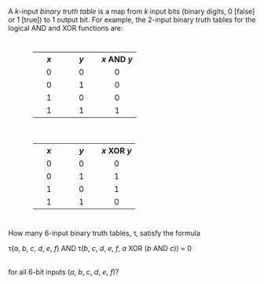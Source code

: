 <p>A <var>k</var>-input <i>binary truth table</i> is a map from <var>k</var> input bits
(binary digits, 0 [false] or 1 [true]) to 1 output bit. For example, the 2-input binary truth tables for the logical AND and XOR functions are:</p>
<div style="float:left;margin:10px 50px;text-align:center;">
<table class="grid"><tr><th style="width:50px;"><var>x</var></th>
<th style="width:50px;"><var>y</var></th>
<th><var>x</var> AND <var>y</var></th></tr>
<tr><td align="center">0</td><td align="center">0</td><td align="center">0</td></tr><tr><td align="center">0</td><td align="center">1</td><td align="center">0</td></tr><tr><td align="center">1</td><td align="center">0</td><td align="center">0</td></tr><tr><td align="center">1</td><td align="center">1</td><td align="center">1</td></tr></table>
</div>
<div style="float:left;margin:10px 50px;text-align:center;">
<table class="grid"><tr><th style="width:50px;"><var>x</var></th>
<th style="width:50px;"><var>y</var></th>
<th><var>x</var> XOR <var>y</var></th></tr>
<tr><td align="center">0</td><td align="center">0</td><td align="center">0</td></tr><tr><td align="center">0</td><td align="center">1</td><td align="center">1</td></tr><tr><td align="center">1</td><td align="center">0</td><td align="center">1</td></tr><tr><td align="center">1</td><td align="center">1</td><td align="center">0</td></tr></table>
</div>
<br clear="all" />
<p>How many 6-input binary truth tables, τ, satisfy the formula</p>
<div class="center">
τ(<var>a</var>, <var>b</var>, <var>c</var>, <var>d</var>, <var>e</var>, <var>f</var>) AND τ(<var>b</var>, <var>c</var>, <var>d</var>, <var>e</var>, <var>f</var>, <var>a</var> XOR (<var>b</var> AND <var>c</var>)) = 0
</div><br /><p>for all 6-bit inputs (<var>a</var>, <var>b</var>, <var>c</var>, <var>d</var>, <var>e</var>, <var>f</var>)?
</p>
